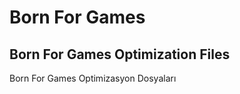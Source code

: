 # Born For Games

Born For Games Optimization Files
---------------------------------------
Born For Games Optimizasyon Dosyaları


